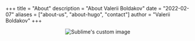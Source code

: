 +++
title = "About"
description = "About Valerii Boldakov"
date = "2022-02-07"
aliases = ["about-us", "about-hugo", "contact"]
author = "Valerii Boldakov"
+++

<p align="center">
  <img src="https://github.com/waldyr/Sublime-Installer/blob/master/sublime_text.png?raw=true" alt="Sublime's custom image"/>
</p>